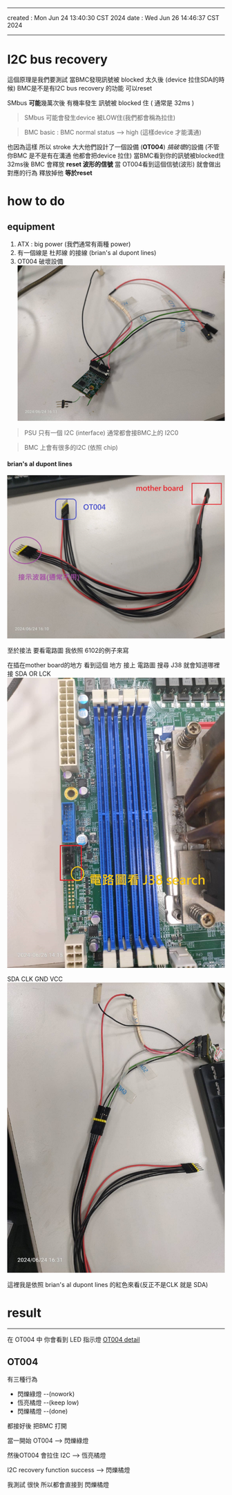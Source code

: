---
created	:	Mon Jun 24 13:40:30 CST 2024
date	:	Wed Jun 26 14:46:37 CST 2024

-------------------------------------------------------------------------------
# I2C bus recovery #
這個原理是我們要測試
當BMC發現訊號被 blocked 太久後
(device 拉住SDA的時候)
BMC是不是有I2C bus recovery 的功能
可以reset

SMbus **可能**幾萬次後 有機率發生
訊號被  blocked 住 ( 通常是 32ms )

> SMbus 可能會發生device 被LOW住(我們都會稱為拉住)

> BMC basic : BMC normal status --> high (這樣device 才能溝通)

也因為這樣 所以 stroke 大大他們設計了一個設備 (**OT004**)
*搞破壞*的設備 (不管你BMC 是不是有在溝通 他都會把device 拉住)
當BMC看到你的訊號被blocked住32ms後
BMC 會釋放 **reset 波形的信號**
當 OT004看到這個信號(波形) 就會做出對應的行為 釋放掉他 **等於reset**

# how to do #

## equipment ##
1. ATX :  big power (我們通常有兩種 power)
2. 有一個線是 杜邦線 的接線 (brian's al dupont lines)
3. OT004   破壞設備
![3](./pic/I2C_bus_recovery_de.jpg)

> PSU 只有一個 I2C (interface) 通常都會接BMC上的 I2C0

> BMC 上會有很多的I2C (依照 chip)


#### brian's al dupont lines  ####
![2](./pic/I2C_bus_recovery_brianlove.jpg)

至於接法 要看電路圖
我依照 6102的例子來寫

在插在mother board的地方
看到這個 地方 接上 電路圖
搜尋 J38 就會知道哪裡接 SDA OR LCK
![motherb](./pic/I2C_bus_recovery_motherboard.jpg)

SDA CLK GND VCC
![connect_de](./pic/I2C_bus_recovery_connect.jpg)

這裡我是依照 brian's al dupont lines 的紅色來看(反正不是CLK 就是 SDA)

# result #
-------------------------------------------------------------------------------
在 OT004 中 你會看到 LED 指示燈
[OT004 detail](https://hackmd.io/@Josh-cpld/rk804uz2F)

## OT004 ##
有三種行為
+ 閃爍綠燈 --(nowork)
+ 恆亮橘燈 --(keep low)
+ 閃爍橘燈 --(done)


都接好後 把BMC 打開

當一開始 OT004 --> 閃爍綠燈

然後OT004 會拉住 I2C --> 恆亮橘燈

I2C recovery function success --> 閃爍橘燈

我測試 很快 所以都會直接到 閃爍橘燈
